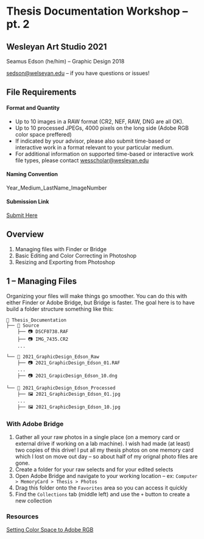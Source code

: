 # Thesis Documentation Workshop – pt. 2

## Wesleyan Art Studio 2021

Seamus Edson (he/him) – Graphic Design 2018

sedson@welseyan.edu – if you have questions or issues!

## File Requirements

#### Format and Quantity

- Up to 10 images in a RAW format (CR2, NEF, RAW, DNG are all OK).
- Up to 10 processed JPEGs, 4000 pixels on the long side (Adobe RGB color space preffered)
- If indicated by your advisor, please also submit time-based or interactive work in a format relevant to your particular medium.
- For additional information on supported time-based or interactive work file types, please contact wesscholar@wesleyan.edu

#### Naming Convention

Year_Medium_LastName_ImageNumber

#### Submission Link

[Submit Here](https://docs.google.com/forms/d/e/1FAIpQLSdTEo5e4PZmV98Fhplg8aZ9mg9BBXnt0_P0BGS3t8pmUVqBmw/viewform)


## Overview

1. Managing files with Finder or Bridge
1. Basic Editing and Color Correcting in Photoshop
1. Resizing and Exporting from Photoshop


## 1 – Managing Files

Organizing your files will make things go smoother. You can do this with either Finder or Adobe Bridge, but Bridge is faster. The goal here is to have build a folder structure something like this:

```
📁 Thesis_Documentation
├── 📁 Source
    ├── 📷 DSCF0738.RAF
    ├── 📷 IMG_7435.CR2
    ...

└── 📁 2021_GraphicDesign_Edson_Raw
    ├── 📷 2021_GraphicDesign_Edson_01.RAF
    ...
    ├── 📷 2021_GrapicDesign_Edson_10.dng

└── 📁 2021_GraphicDesign_Edson_Processed
    ├── 🖼️ 2021_GraphicDesign_Edson_01.jpg
    ...
    ├── 🖼️ 2021_GraphicDesign_Edson_10.jpg
```

### With Adobe Bridge

1. Gather all your raw photos in a single place (on a memory card or external drive if working on a lab machine). I wish had made (at least) two copies of this drive! I put all my thesis photos on one memory card which I lost on move out day – so about half of my orignal photo files are gone.
1. Create a folder for your raw selects and for your edited selects
1. Open Adobe Bridge and navigate to your working location – ex: `Computer > MemoryCard > Thesis > Photos`
1. Drag this folder onto the `Favorites` area so you can access it quickly
1. Find the `Collections` tab (middle left) and use the `+` button to create a new collection  



### Resources

[Setting Color Space to Adobe RGB](https://www.photoshopessentials.com/basics/color-settings/)
